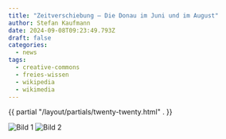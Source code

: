 ```yaml
---
title: "Zeitverschiebung – Die Donau im Juni und im August"
author: Stefan Kaufmann
date: 2024-09-08T09:23:49.793Z
draft: false
categories:
  - news
tags:
  - creative-commons
  - freies-wissen
  - wikipedia
  - wikimedia
---
```


{{ partial "/layout/partials/twenty-twenty.html" . }}

<div class="twentytwenty-container">
  <img src="/wp-content/uploads/2024/09/Donauabsenkung_0000.jpg" alt="Bild 1">
  <img src="/wp-content/uploads/2024/09/Donauabsenkung_0001.jpg" alt="Bild 2">
</div>

<script>
$(function(){
  $(".twentytwenty-container").twentytwenty();
});
</script>

